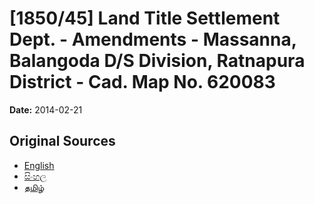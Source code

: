 # [1850/45] Land Title Settlement Dept. - Amendments - Massanna, Balangoda D/S Division, Ratnapura District - Cad. Map No. 620083

**Date:** 2014-02-21

## Original Sources

- [English](https://documents.gov.lk/view/extra-gazettes/2014/2/1850-45_E.pdf)
- [සිංහල](https://documents.gov.lk/view/extra-gazettes/2014/2/1850-45_S.pdf)
- [தமிழ்](https://documents.gov.lk/view/extra-gazettes/2014/2/1850-45_T.pdf)
